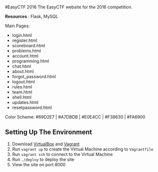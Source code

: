 #EasyCTF 2016
The EasyCTF website for the 2016 competition.

**Resources** : Flask, MySQL


Main Pages:
- login.html
- register.html
- scoreboard.html
- problems.html
- account.html
- programming.html
- chat.html
- about.html
- forgot_password.html
- logout.html
- rules.html
- team.html
- shell.html
- updates.html
- resetpassword.html

Color Scheme: &#35;69D2E7 | &#35;A7DBDB | &#35;E0E4CC | &#35;F38630 | &#35;FA6900

Setting Up The Environment
----------
1. Download [VirtualBox](https://www.virtualbox.org) and [Vagrant](https://www.vagrantup.com)
2. Run `vagrant up` to create the Virtual Machine according to `Vagrantfile`
3. Run `vagrant ssh` to connect to the Virtual Machine
4. Run `./deploy` to deploy the site
5. View the site on port 8000
